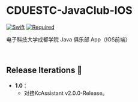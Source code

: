 # CDUESTC-JavaClub-IOS

[![Swift](https://img.shields.io/badge/Swift-5.4-orange)](https://developer.apple.com/swift/)
[![Required](https://img.shields.io/badge/Required-iOS13+-blue)](https://developer.apple.com/swift/)

电子科技大学成都学院 Java 俱乐部 App（IOS前端）

&nbsp;

## Release Iterations 🔨

- **1.0**：
    - 对接KcAssistant v2.0.0-Release。
